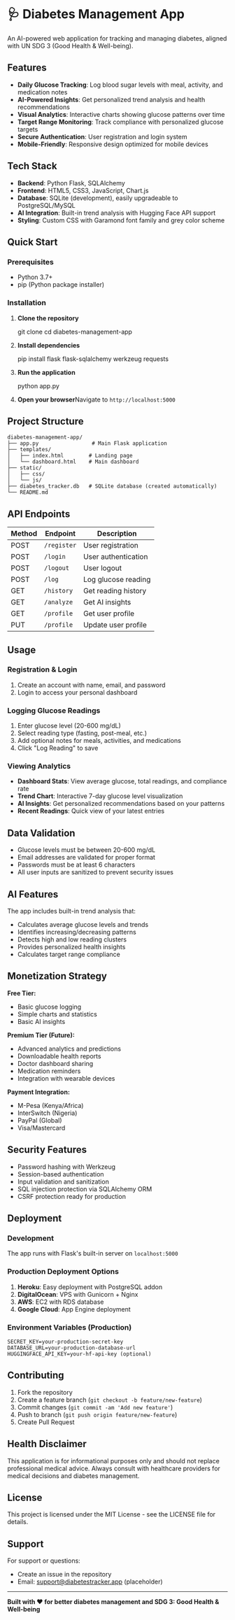 # 🩺 Diabetes Management App

An AI-powered web application for tracking and managing diabetes, aligned with UN SDG 3 (Good Health & Well-being).

## Features

* **Daily Glucose Tracking**: Log blood sugar levels with meal, activity, and medication notes
* **AI-Powered Insights**: Get personalized trend analysis and health recommendations
* **Visual Analytics**: Interactive charts showing glucose patterns over time
* **Target Range Monitoring**: Track compliance with personalized glucose targets
* **Secure Authentication**: User registration and login system
* **Mobile-Friendly**: Responsive design optimized for mobile devices

## Tech Stack

* **Backend**: Python Flask, SQLAlchemy
* **Frontend**: HTML5, CSS3, JavaScript, Chart.js
* **Database**: SQLite (development), easily upgradeable to PostgreSQL/MySQL
* **AI Integration**: Built-in trend analysis with Hugging Face API support
* **Styling**: Custom CSS with Garamond font family and grey color scheme

## Quick Start

### Prerequisites

* Python 3.7+
* pip (Python package installer)

### Installation

1. **Clone the repository**
  
      git clone <repository-url>
      cd diabetes-management-app
  
2. **Install dependencies**
  
      pip install flask flask-sqlalchemy werkzeug requests
  
3. **Run the application**
  
      python app.py
  
4. **Open your browser**Navigate to `http://localhost:5000`
  

## Project Structure

    diabetes-management-app/
    ├── app.py                 # Main Flask application
    ├── templates/
    │   ├── index.html        # Landing page
    │   └── dashboard.html    # Main dashboard
    ├── static/
    │   ├── css/
    │   └── js/
    ├── diabetes_tracker.db   # SQLite database (created automatically)
    └── README.md

## API Endpoints

| Method | Endpoint | Description |
| --- | --- | --- |
| POST | `/register` | User registration |
| POST | `/login` | User authentication |
| POST | `/logout` | User logout |
| POST | `/log` | Log glucose reading |
| GET | `/history` | Get reading history |
| GET | `/analyze` | Get AI insights |
| GET | `/profile` | Get user profile |
| PUT | `/profile` | Update user profile |

## Usage

### Registration & Login

1. Create an account with name, email, and password
2. Login to access your personal dashboard

### Logging Glucose Readings

1. Enter glucose level (20-600 mg/dL)
2. Select reading type (fasting, post-meal, etc.)
3. Add optional notes for meals, activities, and medications
4. Click "Log Reading" to save

### Viewing Analytics

* **Dashboard Stats**: View average glucose, total readings, and compliance rate
* **Trend Chart**: Interactive 7-day glucose level visualization
* **AI Insights**: Get personalized recommendations based on your patterns
* **Recent Readings**: Quick view of your latest entries

## Data Validation

* Glucose levels must be between 20-600 mg/dL
* Email addresses are validated for proper format
* Passwords must be at least 6 characters
* All user inputs are sanitized to prevent security issues

## AI Features

The app includes built-in trend analysis that:

* Calculates average glucose levels and trends
* Identifies increasing/decreasing patterns
* Detects high and low reading clusters
* Provides personalized health insights
* Calculates target range compliance

## Monetization Strategy

**Free Tier:**

* Basic glucose logging
* Simple charts and statistics
* Basic AI insights

**Premium Tier (Future):**

* Advanced analytics and predictions
* Downloadable health reports
* Doctor dashboard sharing
* Medication reminders
* Integration with wearable devices

**Payment Integration:**

* M-Pesa (Kenya/Africa)
* InterSwitch (Nigeria)
* PayPal (Global)
* Visa/Mastercard

## Security Features

* Password hashing with Werkzeug
* Session-based authentication
* Input validation and sanitization
* SQL injection protection via SQLAlchemy ORM
* CSRF protection ready for production

## Deployment

### Development

The app runs with Flask's built-in server on `localhost:5000`

### Production Deployment Options

1. **Heroku**: Easy deployment with PostgreSQL addon
2. **DigitalOcean**: VPS with Gunicorn + Nginx
3. **AWS**: EC2 with RDS database
4. **Google Cloud**: App Engine deployment

### Environment Variables (Production)

    SECRET_KEY=your-production-secret-key
    DATABASE_URL=your-production-database-url
    HUGGINGFACE_API_KEY=your-hf-api-key (optional)

## Contributing

1. Fork the repository
2. Create a feature branch (`git checkout -b feature/new-feature`)
3. Commit changes (`git commit -am 'Add new feature'`)
4. Push to branch (`git push origin feature/new-feature`)
5. Create Pull Request

## Health Disclaimer

This application is for informational purposes only and should not replace professional medical advice. Always consult with healthcare providers for medical decisions and diabetes management.

## License

This project is licensed under the MIT License - see the LICENSE file for details.

## Support

For support or questions:

* Create an issue in the repository
* Email: support@diabetestracker.app (placeholder)

* * *

**Built with ❤️ for better diabetes management and SDG 3: Good Health & Well-being**